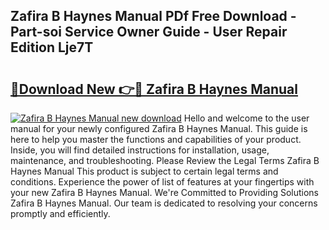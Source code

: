 ## Zafira B Haynes Manual PDf Free Download - Part-soi Service Owner Guide - User Repair Edition Lje7T

# <h2><a href="http://cf29452.oget.top/?id=Zafira+B+Haynes+Manual">🔗Download New 👉🔴 Zafira B Haynes Manual</a></h2>

[![Zafira B Haynes Manual new download](https://i.imgur.com/5g1atiW.png)](http://cf29452.oget.top/?id=Zafira+B+Haynes+Manual)
Hello and welcome to the user manual for your newly configured Zafira B Haynes Manual. This guide is here to help you master the functions and capabilities of your product. Inside, you will find detailed instructions for installation, usage, maintenance, and troubleshooting. Please Review the Legal Terms Zafira B Haynes Manual This product is subject to certain legal terms and conditions. Experience the power of list of features at your fingertips with your new Zafira B Haynes Manual. We're Committed to Providing Solutions Zafira B Haynes Manual. Our team is dedicated to resolving your concerns promptly and efficiently.

